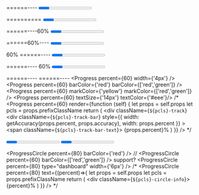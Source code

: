 
======----
<Progress percent={60} accuracy={2} />

==========
<Progress percent={120} />

======----60%
<Progress percent={60} inline />
<Progress percent={100} 
	text={(percent)=>{
		return (<i><Icon type="success"/>{percent}%</i>)
	}}
/>

======60%----
<Progress percent={60} inset />

   60%
======----
<Progress percent={60} top />

======----
   60%
<Progress percent={60} bottom />

======----
======----
<Progress percent={60} width={'4px'} />
<Progress percent={60} barColor={'red'} 	barColor={['red','green']} />
<Progress percent={60} markColor={'yellow'} markColor={['red','green']} />
<Progress percent={60} textSize={'14px'} textColor={'#eee'}/>
/*
<Progress 
	percent={60} 
	render={function (self) {
		let props = self.props
		let pcls = props.prefixClassName
		return (
			<div className={`${pcls}-track`} 
				<div 
					className={`${pcls}-track-bar`}
					style={{
						width: getAccuracy(props.percent, props.accuracy),
						width: props.percent
					}}
				>
					<span className={`${pcls}-track-bar-text`}>
						{props.percent}%
					</span>
				</div>
			</div>
		)
	}}
/>
*/

<ProgressGroup>
	<Progress percent={80} barColor={'green'} />
	<Progress percent={60} barColor={'red'} />
	<Progress percent={40} barColor={'yellow'} />
</ProgressGroup>
<ProgressGroup
	markColor={['red','green']}
	width={'4px'}
	textSize={'10px'} 
	textColor={'pink'}
	accuracy={2}
>
	<Progress percent={80} barColor={'green'} textSize={'14px'} textColor={'#eee'} />
	<Progress percent={60} barColor={'red'} accuracy={0} />
	<Progress percent={40} barColor={'yellow'} />
</ProgressGroup>

<ProgressCircle percent={80} barColor={'red'} />
// <ProgressCircle percent={60} barColor={['red','green']} /> support?
<ProgressCircle percent={80} type="dashboard" width={'6px'} />
/*
<ProgressCircle percent={80} 
	text={(percent)=>{
		let props = self.props
		let pcls = props.prefixClassName
		return (
			<div className={`${pcls}-circle-info`}>{percent}%</div>
		)
	}}
/>
*/